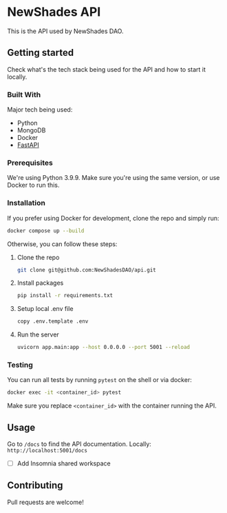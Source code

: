 # NewShades API

This is the API used by NewShades DAO.

## Getting started

Check what's the tech stack being used for the API and how to start it locally.

### Built With

Major tech being used:

* Python
* MongoDB
* Docker
* [FastAPI](https://fastapi.tiangolo.com/)

### Prerequisites

We're using Python 3.9.9. Make sure you're using the same version, or use Docker to run this.

### Installation

If you prefer using Docker for development, clone the repo and simply run:

```sh
docker compose up --build
```

Otherwise, you can follow these steps:

1. Clone the repo
   ```sh
   git clone git@github.com:NewShadesDAO/api.git
   ```
2. Install packages
   ```sh
   pip install -r requirements.txt
   ```
3. Setup local .env file
   ```sh
   copy .env.template .env
   ```
4. Run the server
   ```sh
   uvicorn app.main:app --host 0.0.0.0 --port 5001 --reload
   ```

### Testing

You can run all tests by running `pytest` on the shell or via docker:

```sh
docker exec -it <container_id> pytest
```

Make sure you replace `<container_id>` with the container running the API.

## Usage

Go to `/docs` to find the API documentation. Locally: `http://localhost:5001/docs`

- [ ] Add Insomnia shared workspace

## Contributing

Pull requests are welcome!